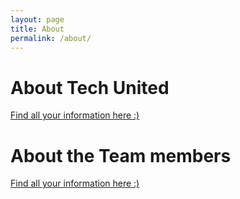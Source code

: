 ```yaml
---
layout: page
title: About
permalink: /about/
---
```


# About Tech United
[Find all your information here :)](http://www.techunited.nl/en/about-us)

# About the Team members
[Find all your information here :)](http://www.techunited.nl/en/team)
